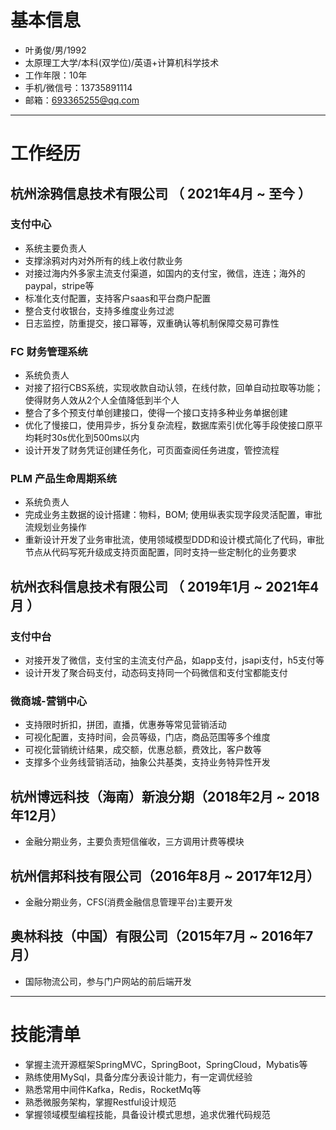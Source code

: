 # 基本信息
- 叶勇俊/男/1992
- 太原理工大学/本科(双学位)/英语+计算机科学技术
- 工作年限：10年
- 手机/微信号：13735891114
- 邮箱：693365255@qq.com

---

# 工作经历

## 杭州涂鸦信息技术有限公司 （ 2021年4月 ~ 至今 ）

### 支付中心 
- 系统主要负责人
- 支撑涂鸦对内对外所有的线上收付款业务
- 对接过海内外多家主流支付渠道，如国内的支付宝，微信，连连；海外的paypal，stripe等
- 标准化支付配置，支持客户saas和平台商户配置
- 整合支付收银台，支持多维度业务过滤
- 日志监控，防重提交，接口幂等，双重确认等机制保障交易可靠性

### FC 财务管理系统
- 系统负责人
- 对接了招行CBS系统，实现收款自动认领，在线付款，回单自动拉取等功能；使得财务人效从2个人全值降低到半个人
- 整合了多个预支付单创建接口，使得一个接口支持多种业务单据创建
- 优化了慢接口，使用异步，拆分复杂流程，数据库索引优化等手段使接口原平均耗时30s优化到500ms以内
- 设计开发了财务凭证创建任务化，可页面查阅任务进度，管控流程

### PLM 产品生命周期系统
- 系统负责人
- 完成业务主数据的设计搭建：物料，BOM; 使用纵表实现字段灵活配置，审批流规划业务操作
- 重新设计开发了业务审批流，使用领域模型DDD和设计模式简化了代码，审批节点从代码写死升级成支持页面配置，同时支持一些定制化的业务要求
 
## 杭州衣科信息技术有限公司 （ 2019年1月 ~ 2021年4月 ）

### 支付中台 
- 对接开发了微信，支付宝的主流支付产品，如app支付，jsapi支付，h5支付等
- 设计开发了聚合码支付，动态码支持同一个码微信和支付宝都能支付

### 微商城-营销中心 
- 支持限时折扣，拼团，直播，优惠券等常见营销活动
- 可视化配置，支持时间，会员等级，门店，商品范围等多个维度
- 可视化营销统计结果，成交额，优惠总额，费效比，客户数等
- 支撑多个业务线营销活动，抽象公共基类，支持业务特异性开发

## 杭州博远科技（海南）新浪分期（2018年2月 ~ 2018年12月）
- 金融分期业务，主要负责短信催收，三方调用计费等模块
## 杭州信邦科技有限公司（2016年8月 ~ 2017年12月）
- 金融分期业务，CFS(消费金融信息管理平台)主要开发
## 奥林科技（中国）有限公司（2015年7月 ~ 2016年7月）
- 国际物流公司，参与门户网站的前后端开发

---

# 技能清单

- 掌握主流开源框架SpringMVC，SpringBoot，SpringCloud，Mybatis等
- 熟练使用MySql，具备分库分表设计能力，有一定调优经验
- 熟悉常用中间件Kafka，Redis，RocketMq等
- 熟悉微服务架构，掌握Restful设计规范
- 掌握领域模型编程技能，具备设计模式思想，追求优雅代码规范


